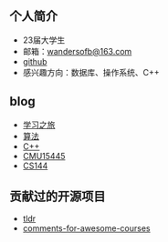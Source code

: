 ## 个人简介
- 23届大学生
- 邮箱：wandersofb@163.com
- [github](https://github.com/wandersofb)
- 感兴趣方向：数据库、操作系统、C++

## blog 
- [学习之旅](https://wandersofb.gitbook.io/xue-xi-zhi-lv/)
- [算法](https://wandersofb.gitbook.io/suan-fa/)
- [C++](https://wandersofb.gitbook.io/c++/)
- [CMU15445](https://wandersofb.gitbook.io/cmu15445/)
- [CS144](https://wandersofb.gitbook.io/cs144/)

## 贡献过的开源项目
- [tldr](https://github.com/tldr-pages/tldr)
- [comments-for-awesome-courses](https://github.com/conanhujinming/comments-for-awesome-courses)